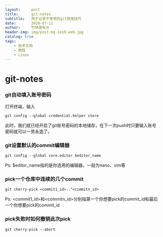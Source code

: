 ```yaml
---
layout:     post
title:      git-notes
subtitle:   用于记录不常用的git使用技巧
date:       2020-07-11
author:     竹林里有冰
header-img: img/post-bg-ios9-web.jpg
catalog: true
tags:
    - 技术文档
    - 教程
    - Linux
---
```

# git-notes

### git自动填入账号密码

打开终端，输入

```
git config --global credential.helper store
```
此时，我们就已经开启了git账号密码的本地储存，在下一次push时只要输入账号密码就可以一劳永逸了。

### git设置默认的commit编辑器

```
git config --global core.editor $editor_name
```

Ps: $editor_name指的是你选用的编辑器，一般为nano、vim等

### pick一个仓库中连续的几个commit

```
git cherry-pick <commit1_id>..^<cimmitn_id>
```

Ps: <commit1_id>和<commitn_id>分别指第一个你想要pick的commit_id和最后一个你想要pick的commit_id

### pick失败时如何撤销此次pick

```
git cherry-pick --abort
```

